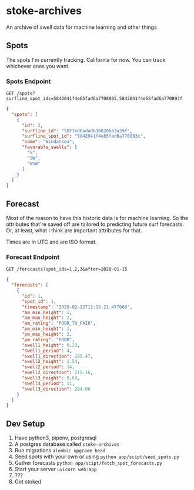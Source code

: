 # stoke-archives

An archive of swell data for machine learning and other things

## Spots

The spots I'm currently tracking. California for now. You can track whichever ones you want.

### Spots Endpoint

`GET /spots?surfline_spot_ids=5842041f4e65fad6a7708805,5842041f4e65fad6a770893f`

```json
{
  "spots": [
    {
      "id": 3,
      "surfline_id": "58f7ed6adadb30820bb3a39f",
      "surfline_spot_id": "5842041f4e65fad6a770883c",
      "name": "Windansea",
      "favorable_swells": [
        "S",
        "SW",
        "WSW"
      ]
    }
  ]
}
```

## Forecast

Most of the reason to have this historic data is for machine learning. So the attributes that're saved off are tailored to predicting future surf forecasts. Or, at least, what I think are important attributes for that.

Times are in UTC and are ISO format.

### Forecast Endpoint

`GET /forecasts?spot_ids=1,2,3&after=2020-01-15`

```json
{
  "forecasts": [
    {
      "id": 1,
      "spot_id": 1,
      "timestamp": "2020-02-22T11:15:21.477666",
      "am_min_height": 1,
      "am_max_height": 2,
      "am_rating": "POOR_TO_FAIR",
      "pm_min_height": 1,
      "pm_max_height": 2,
      "pm_rating": "POOR",
      "swell1_height": 0.23,
      "swell1_period": 4,
      "swell1_direction": 285.47,
      "swell2_height": 1.54,
      "swell2_period": 14,
      "swell2_direction": 215.16,
      "swell3_height": 0.69,
      "swell3_period": 11,
      "swell3_direction": 284.06
    }
  ]
}
```

## Dev Setup

1. Have python3, pipenv, postgresql
2. A postgres database called `stoke-archives`
3. Run migrations `alembic upgrade head`
4. Seed spots with your own or using `python app/scipt/seed_spots.py`
5. Gather forecasts `python app/scipt/fetch_spot_forecasts.py`
6. Start your server `uvicorn web:app`
7. ???
8. Get stoked
